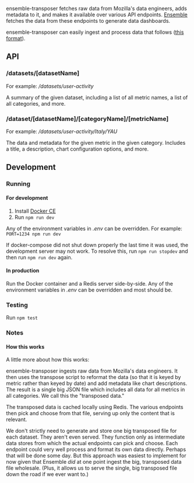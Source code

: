 ensemble-transposer fetches raw data from Mozilla's data engineers, adds
metadata to it, and makes it available over various API endpoints.
[Ensemble](https://github.com/mozilla/ensemble) fetches the data from these
endpoints to generate data dashboards.

ensemble-transposer can easily ingest and process data that follows ([this
format](http://fhwr-unflattener.herokuapp.com/)).

## API

### /datasets/[datasetName]

For example: */datasets/user-activity*

A summary of the given dataset, including a list of all metric names, a list of
all categories, and more.

### /dataset/[datasetName]/[categoryName]/[metricName]

For example: */datasets/user-activity/Italy/YAU*

The data and metadata for the given metric in the given category. Includes a
title, a description, chart configuration options, and more.

## Development

### Running

#### For development

1. Install [Docker CE](https://docs.docker.com/install/)
2. Run `npm run dev`

Any of the environment variables in *.env* can be overridden. For example:
`PORT=1234 npm run dev`

If docker-compose did not shut down properly the last time it was used, the
development server may not work. To resolve this, run `npm run stopdev` and then
run `npm run dev` again.

#### In production

Run the Docker container and a Redis server side-by-side. Any of the environment
variables in *.env* can be overridden and most should be.

### Testing

Run `npm test`

### Notes

#### How this works

A little more about how this works:

ensemble-transposer ingests raw data from Mozilla's data engineers. It then uses
the transpose script to reformat the data (so that it is keyed by metric rather
than keyed by date) and add metadata like chart descriptions. The result is a
single big JSON file which includes all data for all metrics in all categories.
We call this the "transposed data."

The transposed data is cached locally using Redis. The various endpoints then
pick and choose from that file, serving up only the content that is relevant.

We don't strictly need to generate and store one big transposed file for each
dataset. They aren't even served. They function only as intermediate data stores
from which the actual endpoints can pick and choose. Each endpoint could very
well process and format its own data directly. Perhaps that will be done some
day. But this approach was easiest to implement for now given that Ensemble
*did* at one point ingest the big, transposed data file wholesale. (Plus, it
allows us to serve the single, big transposed file down the road if we ever want
to.)
